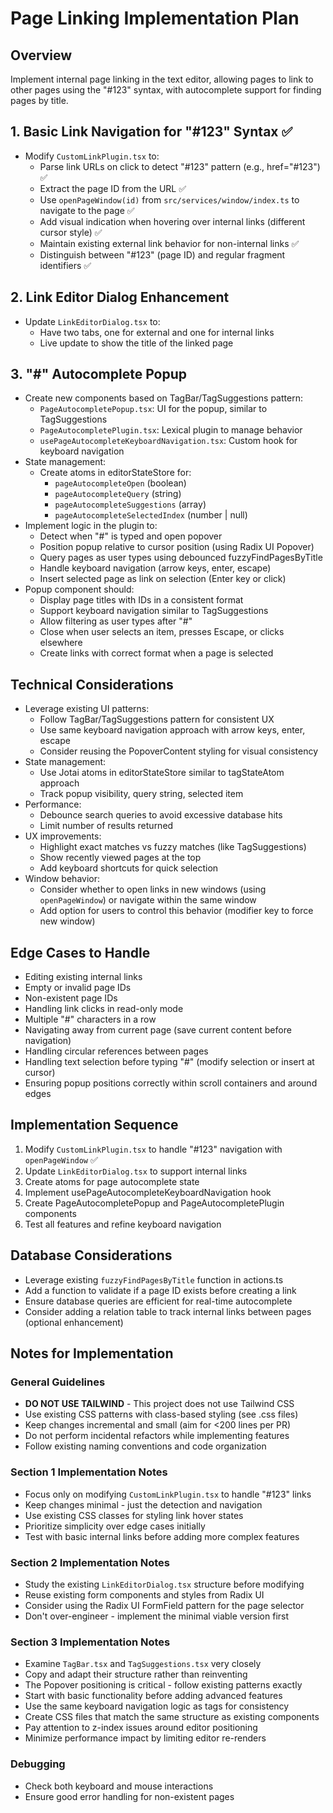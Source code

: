 # Page Linking Implementation Plan

## Overview

Implement internal page linking in the text editor, allowing pages to link to other pages using the "#123" syntax, with autocomplete support for finding pages by title.

## 1. Basic Link Navigation for "#123" Syntax ✅

- Modify `CustomLinkPlugin.tsx` to:
  - Parse link URLs on click to detect "#123" pattern (e.g., href="#123") ✅
  - Extract the page ID from the URL ✅
  - Use `openPageWindow(id)` from `src/services/window/index.ts` to navigate to the page ✅
  - Add visual indication when hovering over internal links (different cursor style) ✅
  - Maintain existing external link behavior for non-internal links ✅
  - Distinguish between "#123" (page ID) and regular fragment identifiers ✅

## 2. Link Editor Dialog Enhancement

- Update `LinkEditorDialog.tsx` to:
  - Have two tabs, one for external and one for internal links
  - Live update to show the title of the linked page

## 3. "#" Autocomplete Popup

- Create new components based on TagBar/TagSuggestions pattern:
  - `PageAutocompletePopup.tsx`: UI for the popup, similar to TagSuggestions
  - `PageAutocompletePlugin.tsx`: Lexical plugin to manage behavior
  - `usePageAutocompleteKeyboardNavigation.tsx`: Custom hook for keyboard navigation
- State management:
  - Create atoms in editorStateStore for:
    - `pageAutocompleteOpen` (boolean)
    - `pageAutocompleteQuery` (string)
    - `pageAutocompleteSuggestions` (array)
    - `pageAutocompleteSelectedIndex` (number | null)
- Implement logic in the plugin to:
  - Detect when "#" is typed and open popover
  - Position popup relative to cursor position (using Radix UI Popover)
  - Query pages as user types using debounced fuzzyFindPagesByTitle
  - Handle keyboard navigation (arrow keys, enter, escape)
  - Insert selected page as link on selection (Enter key or click)
- Popup component should:
  - Display page titles with IDs in a consistent format
  - Support keyboard navigation similar to TagSuggestions
  - Allow filtering as user types after "#"
  - Close when user selects an item, presses Escape, or clicks elsewhere
  - Create links with correct format when a page is selected

## Technical Considerations

- Leverage existing UI patterns:
  - Follow TagBar/TagSuggestions pattern for consistent UX
  - Use same keyboard navigation approach with arrow keys, enter, escape
  - Consider reusing the PopoverContent styling for visual consistency
- State management:
  - Use Jotai atoms in editorStateStore similar to tagStateAtom approach
  - Track popup visibility, query string, selected item
- Performance:
  - Debounce search queries to avoid excessive database hits
  - Limit number of results returned
- UX improvements:
  - Highlight exact matches vs fuzzy matches (like TagSuggestions)
  - Show recently viewed pages at the top
  - Add keyboard shortcuts for quick selection
- Window behavior:
  - Consider whether to open links in new windows (using `openPageWindow`) or navigate within the same window
  - Add option for users to control this behavior (modifier key to force new window)

## Edge Cases to Handle

- Editing existing internal links
- Empty or invalid page IDs
- Non-existent page IDs
- Handling link clicks in read-only mode
- Multiple "#" characters in a row
- Navigating away from current page (save current content before navigation)
- Handling circular references between pages
- Handling text selection before typing "#" (modify selection or insert at cursor)
- Ensuring popup positions correctly within scroll containers and around edges

## Implementation Sequence

1. Modify `CustomLinkPlugin.tsx` to handle "#123" navigation with `openPageWindow` ✅
2. Update `LinkEditorDialog.tsx` to support internal links
3. Create atoms for page autocomplete state
4. Implement usePageAutocompleteKeyboardNavigation hook
5. Create PageAutocompletePopup and PageAutocompletePlugin components
6. Test all features and refine keyboard navigation

## Database Considerations

- Leverage existing `fuzzyFindPagesByTitle` function in actions.ts
- Add a function to validate if a page ID exists before creating a link
- Ensure database queries are efficient for real-time autocomplete
- Consider adding a relation table to track internal links between pages (optional enhancement)

## Notes for Implementation

### General Guidelines

- **DO NOT USE TAILWIND** - This project does not use Tailwind CSS
- Use existing CSS patterns with class-based styling (see .css files)
- Keep changes incremental and small (aim for <200 lines per PR)
- Do not perform incidental refactors while implementing features
- Follow existing naming conventions and code organization

### Section 1 Implementation Notes

- Focus only on modifying `CustomLinkPlugin.tsx` to handle "#123" links
- Keep changes minimal - just the detection and navigation
- Use existing CSS classes for styling link hover states
- Prioritize simplicity over edge cases initially
- Test with basic internal links before adding more complex features

### Section 2 Implementation Notes

- Study the existing `LinkEditorDialog.tsx` structure before modifying
- Reuse existing form components and styles from Radix UI
- Consider using the Radix UI FormField pattern for the page selector
- Don't over-engineer - implement the minimal viable version first

### Section 3 Implementation Notes

- Examine `TagBar.tsx` and `TagSuggestions.tsx` very closely
- Copy and adapt their structure rather than reinventing
- The Popover positioning is critical - follow existing patterns exactly
- Start with basic functionality before adding advanced features
- Use the same keyboard navigation logic as tags for consistency
- Create CSS files that match the same structure as existing components
- Pay attention to z-index issues around editor positioning
- Minimize performance impact by limiting editor re-renders

### Debugging

- Check both keyboard and mouse interactions
- Ensure good error handling for non-existent pages
